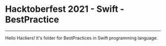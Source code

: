 # Hacktoberfest 2021 - Swift - BestPractice
___
Hello Hackers! It's folder for BestPractices in Swift programming language.